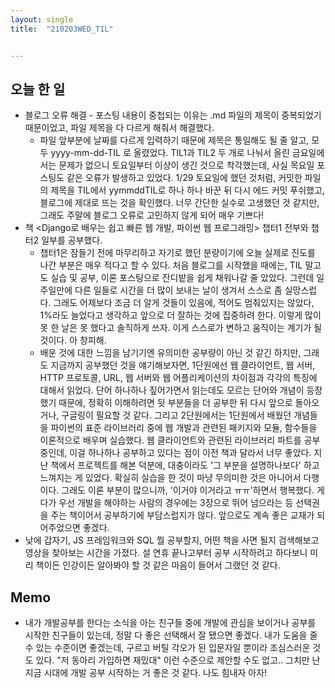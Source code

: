 ```yaml
---
layout: single
title:  "210203WED_TIL"


---
```


## 오늘 한 일

* 블로그 오류 해결 - 포스팅 내용이 중첩되는 이유는 .md 파일의 제목이 중복되었기 때문이었고, 파일 제목을 다 다르게 해줘서 해결했다.
  * 파일 앞부분에 날짜를 다르게 입력하기 때문에 제목은 통일해도 될 줄 알고, 모두 yyyy-mm-dd-TIL 로 올렸었다. TIL1과 TIL2 두 개로 나눠서 올린 금요일에서는 문제가 없으니 토요일부터 이상이 생긴 것으로 착각했는데, 사실 목요일 포스팅도 같은 오류가 발생하고 있었다. 1/29 토요일에 했던 것처럼, 커밋한 파일의 제목을 TIL에서 yymmddTIL로 하나 하나 바꾼 뒤 다시 에드 커밋 푸쉬했고, 블로그에 제대로 뜨는 것을 확인했다. 너무 간단한 실수로 고생했던 것 같지만, 그래도 주말에 블로그 오류로 고민하지 않게 되어 매우 기쁘다!
* 책 <Django로 배우는 쉽고 빠른 웹 개발, 파이썬 웹 프로그래밍> 챕터1 전부와 챕터2 일부를 공부했다.
  * 챕터1은 잠들기 전에 마무리하고 자기로 했던 분량이기에 오늘 실제로 진도를 나간 부분은 매우 적다고 할 수 있다. 처음 블로그를 시작했을 때에는, TIL 말고도 실습 및 공부, 이론 포스팅으로 잔디밭을 쉽게 채워나갈 줄 았았다. 그런데 일주일만에 다른 일들로 시간을 더 많이 보내는 날이 생겨서 스스로 좀 실망스럽다. 그래도 어제보다 조금 더 알게 것들이 있음에, 적어도 멈춰있지는 않았다, 1%라도 늘었다고 생각하고 앞으로 더 잘하는 것에 집중하려 한다. 이렇게 많이 못 한 날은 못 했다고 솔직하게 쓰자. 이게 스스로가 변하고 움직이는 계기가 될 것이다. 아 창피해.
  * 배운 것에 대한 느낌을 남기기엔 유의미한 공부량이 아닌 것 같긴 하지만, 그래도 지금까지 공부했던 것을 얘기해보자면, 1단원에선 웹 클라이언트, 웹 서버, HTTP 프로토콜, URL, 웹 서버와 웹 어플리케이션의 차이점과 각각의 특징에 대해서 읽었다. 단어 하나하나 짚어가면서 읽는데도 모르는 단어와 개념이 등장했기 때문에, 정확히 이해하려면 뒷 부분들을 더 공부한 뒤 다시 앞으로 돌아오거나, 구글링이 필요할 것 같다. 그리고 2단원에서는 1단원에서 배웠던 개념들을 파이썬의 표준 라이브러리 중에 웹 개발과 관련된 패키지와 모듈, 함수들을 이론적으로 배우며 실습했다. 웹 클라이언트와 관련된 라이브러리 파트를 공부 중인데, 이걸 하나하나 공부하고 있다는 점이 이전 책과 달라서 너무 좋았다. 지난 책에서 프로젝트를 해본 덕분에, 대충이라도 '그 부분을 설명하나보다' 하고 느껴지는 게 있었다. 확실히 실습을 한 것이 마냥 무의미한 것은 아니어서 다행이다. 그래도 이론 부분이 많으니까, '이거야 이거라고 ㅠㅠ'하면서 행복했다. 게다가 우선 개발을 해야하는 사람의 경우에는 3장으로 뛰어 넘으라는 등 선택권을 주는 책이어서 공부하기에 부담스럽지가 않다. 앞으로도 계속 좋은 교재가 되어주었으면 좋겠다.
* 낮에 갑자기, JS 프레임워크와 SQL 뭘 공부할지, 어떤 책을 사면 될지 검색해보고 영상을 찾아보는 시간을 가졌다. 설 연휴 끝나고부터 공부 시작하려고 하다보니 미리 책이든 인강이든 알아봐야 할 것 같은 마음이 들어서 그랬던 것 같다.

## Memo

* 내가 개발공부를 한다는 소식을 아는 친구들 중에 개발에 관심을 보이거나 공부를 시작한 친구들이 있는데, 정말 다 좋은 선택해서 잘 됐으면 좋겠다. 내가 도움을 줄 수 있는 수준이면 좋겠는데, 구르고 버틸 각오가 된 입문자일 뿐이라 조심스러운 것도 있다. "저 동아리 가입하면 재밌대" 이런 수준으로 제안할 수도 없고.. 그치만 난 지금 시대에 개발 공부 시작하는 거 좋은 것 같다. 나도 힘내자 아자!

